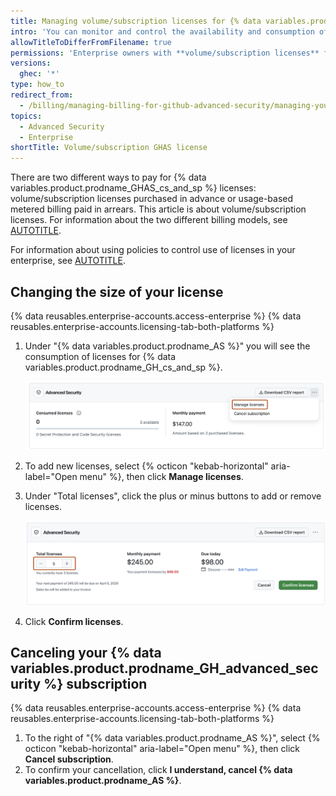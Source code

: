```yaml
---
title: Managing volume/subscription licenses for {% data variables.product.prodname_AS %}
intro: 'You can monitor and control the availability and consumption of licenses for {% data variables.product.prodname_AS %} in repositories in your enterprise.'
allowTitleToDifferFromFilename: true
permissions: 'Enterprise owners with **volume/subscription licenses** for {% data variables.product.prodname_AS %}. </br>For metered usage on the new platform, see [AUTOTITLE](/billing/using-the-new-billing-platform/preventing-overspending).'
versions:
  ghec: '*'
type: how_to
redirect_from:
  - /billing/managing-billing-for-github-advanced-security/managing-your-github-advanced-security-licensing
topics:
  - Advanced Security
  - Enterprise
shortTitle: Volume/subscription GHAS license
---
```


There are two different ways to pay for {% data variables.product.prodname_GHAS_cs_and_sp %} licenses: volume/subscription licenses purchased in advance or usage-based metered billing paid in arrears. This article is about volume/subscription licenses. For information about the two different billing models, see [AUTOTITLE](/billing/managing-billing-for-your-products/managing-billing-for-github-advanced-security/about-billing-for-github-advanced-security).

For information about using policies to control use of licenses in your enterprise, see [AUTOTITLE](/admin/policies/enforcing-policies-for-your-enterprise/enforcing-policies-for-advanced-security-in-your-enterprise).

## Changing the size of your license

{% data reusables.enterprise-accounts.access-enterprise %}
{% data reusables.enterprise-accounts.licensing-tab-both-platforms %}
1. Under "{% data variables.product.prodname_AS %}" you will see the consumption of licenses for {% data variables.product.prodname_GH_cs_and_sp %}.

   ![Screenshot of the {% data variables.product.prodname_GH_advanced_security %} licensing screen. The "Manage licenses" button is outlined in orange.](/assets/images/help/enterprises/ghas-licenses-dropdown.png)

1. To add new licenses, select {% octicon "kebab-horizontal" aria-label="Open menu" %}, then click **Manage licenses**.
1. Under "Total licenses", click the plus or minus buttons to add or remove licenses.

   ![Screenshot of the {% data variables.product.prodname_AS %} license screen. A text box with the number 5, with a minus and a plus button, are outlined in orange.](/assets/images/help/enterprises/ghas-add-licenses.png)

1. Click **Confirm licenses**.

## Canceling your {% data variables.product.prodname_GH_advanced_security %} subscription

{% data reusables.enterprise-accounts.access-enterprise %}
{% data reusables.enterprise-accounts.licensing-tab-both-platforms %}
1. To the right of "{% data variables.product.prodname_AS %}", select {% octicon "kebab-horizontal" aria-label="Open menu" %}, then click **Cancel subscription**.
1. To confirm your cancellation, click **I understand, cancel {% data variables.product.prodname_AS %}**.

